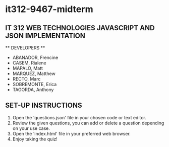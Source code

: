 # it312-9467-midterm

## IT 312 WEB TECHNOLOGIES JAVASCRIPT AND JSON IMPLEMENTATION

** DEVELOPERS **
- ABANADOR, Frencine
- CASEM, Rialene
- MAPALO, Matt
- MARQUEZ, Matthew
- RECTO, Marc
- SOBREMONTE, Erica
- TAGORDA, Anthony

## SET-UP INSTRUCTIONS
1. Open the 'questions.json' file in your chosen code or text editor.
2. Review the given questions, you can add or delete a question depending on your use case.
3. Open the 'index.html' file in your preferred web browser.
4. Enjoy taking the quiz!